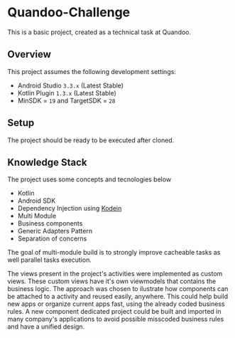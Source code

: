 # Quandoo-Challenge

This is a basic project, created as a technical task at Quandoo.

## Overview

This project assumes the following development settings:

- Android Studio `3.3.x` (Latest Stable)
- Kotlin Plugin `1.3.x` (Latest Stable)
- MinSDK = `19` and TargetSDK = `28` 

## Setup

The project should be ready to be executed after cloned.

## Knowledge Stack

The project uses some concepts and tecnologies below

* Kotlin
* Android SDK
* Dependency Injection using [Kodein](http://kodein.org/Kodein-DI/)
* Multi Module 
* Business components
* Generic Adapters Pattern
* Separation of concerns

The goal of multi-module build is to strongly improve cacheable tasks as well parallel tasks execution.

The views present in the project's activities were implemented as custom views. These custom views have it's own viewmodels that contains the business logic. The approach was chosen to ilustrate how components can be attached to a activity and reused easily, anywhere. This could help build new apps or organize current apps fast, using the already coded business rules. A new component dedicated project could be built and imported in many company's applications to avoid possible misscoded business rules and have a unified design.